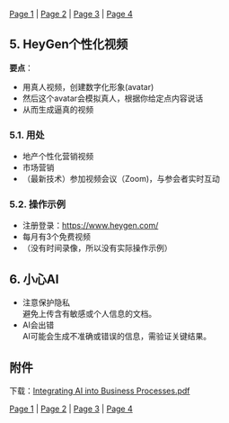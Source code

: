 [Page 1](index.md) | [Page 2](page2.md) | [Page 3](page3.md) | [Page 4](page4.md)

## 5. HeyGen个性化视频

**要点**：
- 用真人视频，创建数字化形象(avatar)
- 然后这个avatar会模拟真人，根据你给定点内容说话
- 从而生成逼真的视频

### 5.1. 用处
- 地产个性化营销视频
- 市场营销
- （最新技术）参加视频会议（Zoom)，与参会者实时互动

### 5.2. 操作示例

- 注册登录：https://www.heygen.com/
- 每月有3个免费视频
- （没有时间录像，所以没有实际操作示例）
  
## 6. 小心AI

- 注意保护隐私  
  避免上传含有敏感或个人信息的文档。
- AI会出错  
  AI可能会生成不准确或错误的信息，需验证关键结果。
  
## 附件 
下载：[Integrating AI into Business Processes.pdf](../Resources/Integrating%20AI%20into%20Business%20Processes.pdf)

[Page 1](index.md) | [Page 2](page2.md) | [Page 3](page3.md) | [Page 4](page4.md)
